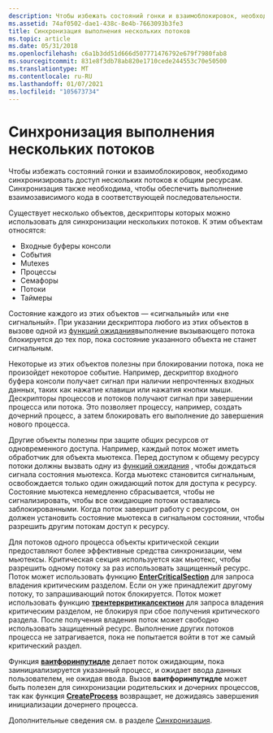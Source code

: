 ```yaml
---
description: Чтобы избежать состояний гонки и взаимоблокировок, необходимо синхронизировать доступ нескольких потоков к общим ресурсам. Синхронизация также необходима, чтобы обеспечить выполнение взаимозависимого кода в соответствующей последовательности.
ms.assetid: 74af0502-dae1-438c-8e4b-7663093b3fe3
title: Синхронизация выполнения нескольких потоков
ms.topic: article
ms.date: 05/31/2018
ms.openlocfilehash: c6a1b3dd51d666d507771476792e679f7980fab8
ms.sourcegitcommit: 831e8f3db78ab820e1710cede244553c70e50500
ms.translationtype: MT
ms.contentlocale: ru-RU
ms.lasthandoff: 01/07/2021
ms.locfileid: "105673734"
---
```

# <a name="synchronizing-execution-of-multiple-threads"></a>Синхронизация выполнения нескольких потоков

Чтобы избежать состояний гонки и взаимоблокировок, необходимо синхронизировать доступ нескольких потоков к общим ресурсам. Синхронизация также необходима, чтобы обеспечить выполнение взаимозависимого кода в соответствующей последовательности.

Существует несколько объектов, дескрипторы которых можно использовать для синхронизации нескольких потоков. К этим объектам относятся:

-   Входные буферы консоли
-   События
-   Mutexes
-   Процессы
-   Семафоры
-   Потоки
-   Таймеры

Состояние каждого из этих объектов — «сигнальный» или «не сигнальный». При указании дескриптора любого из этих объектов в вызове одной из [функций ожидания](../sync/wait-functions.md)выполнение вызывающего потока блокируется до тех пор, пока состояние указанного объекта не станет сигнальным.

Некоторые из этих объектов полезны при блокировании потока, пока не произойдет некоторое событие. Например, дескриптор входного буфера консоли получает сигнал при наличии непрочтенных входных данных, таких как нажатие клавиши или нажатия кнопки мыши. Дескрипторы процессов и потоков получают сигнал при завершении процесса или потока. Это позволяет процессу, например, создать дочерний процесс, а затем блокировать его выполнение до завершения нового процесса.

Другие объекты полезны при защите общих ресурсов от одновременного доступа. Например, каждый поток может иметь обработчик для объекта мьютекса. Перед доступом к общему ресурсу потоки должны вызвать одну из [функций ожидания](../sync/wait-functions.md) , чтобы дождаться сигнала состояния мьютекса. Когда мьютекс становится сигнальным, освобождается только один ожидающий поток для доступа к ресурсу. Состояние мьютекса немедленно сбрасывается, чтобы не сигнализировать, чтобы все ожидающие потоки оставались заблокированными. Когда поток завершит работу с ресурсом, он должен установить состояние мьютекса в сигнальном состоянии, чтобы разрешить другим потокам доступ к ресурсу.

Для потоков одного процесса объекты критической секции предоставляют более эффективные средства синхронизации, чем мьютексы. Критическая секция используется как мьютекс, чтобы разрешить одному потоку за раз использовать защищенный ресурс. Поток может использовать функцию [**EnterCriticalSection**](/windows/win32/api/synchapi/nf-synchapi-entercriticalsection) для запроса владения критическим разделом. Если он уже принадлежит другому потоку, то запрашивающий поток блокируется. Поток может использовать функцию [**трентеркритикалсектион**](/windows/win32/api/synchapi/nf-synchapi-tryentercriticalsection) для запроса владения критическим разделом, не блокируя при сбое получения критического раздела. После получения владения поток может свободно использовать защищенный ресурс. Выполнение других потоков процесса не затрагивается, пока не попытается войти в тот же самый критический раздел.

Функция [**ваитфоринпутидле**](/windows/desktop/api/Winuser/nf-winuser-waitforinputidle) делает поток ожидающим, пока заинициализируется указанный процесс, и ожидает ввода данных пользователем, не ожидая ввода. Вызов **ваитфоринпутидле** может быть полезен для синхронизации родительских и дочерних процессов, так как функция [**CreateProcess**](/windows/win32/api/processthreadsapi/nf-processthreadsapi-createprocessa) возвращает, не дожидаясь завершения инициализации дочернего процесса.

Дополнительные сведения см. в разделе [Синхронизация](../sync/synchronization.md).

 

 
